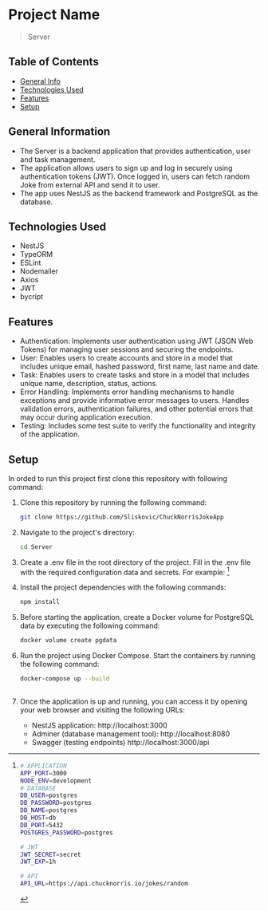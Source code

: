 # Project Name

> Server

## Table of Contents

- [General Info](#general-information)
- [Technologies Used](#technologies-used)
- [Features](#features)
- [Setup](#setup)

## General Information

-  The Server is a backend application that provides authentication, user and task management.
-  The application allows users to sign up and log in securely using authentication tokens (JWT). Once logged in, users can fetch random Joke from external API and send it to user.
-  The app uses NestJS as the backend framework and PostgreSQL as the database.

## Technologies Used

- NestJS 
- TypeORM
- ESLint
- Nodemailer
- Axios
- JWT
- bycript

## Features

- Authentication: Implements user authentication using JWT (JSON Web Tokens) for managing user sessions and securing the endpoints.
- User: Enables users to create accounts and store in a model that includes unique email, hashed password, first name, last name and date.
- Task: Enables users to create tasks and store in a model that includes unique name, description, status, actions.
- Error Handling: Implements error handling mechanisms to handle exceptions and provide informative error messages to users. Handles validation errors, authentication failures, and other potential errors that may occur during application execution.
- Testing: Includes some test suite to verify the functionality and integrity of the application. 

## Setup

In orded to run this project first clone this repository with following command:
1. Clone this repository by running the following command:

     ```bash
   git clone https://github.com/Sliskovic/ChuckNorrisJokeApp

2. Navigate to the project's directory:
   
     ```bash
   cd Server

3. Create a .env file in the root directory of the project.
  Fill in the .env file with the required configuration data and secrets. For example: [^.env]
     [^.env]:   ```bash
        # APPLICATION
        APP_PORT=3000
        NODE_ENV=development
        # DATABASE
        DB_USER=postgres
        DB_PASSWORD=postgres
        DB_NAME=postgres
        DB_HOST=db
        DB_PORT=5432
        POSTGRES_PASSWORD=postgres

        # JWT
        JWT_SECRET=secret
        JWT_EXP=1h

        # API
        API_URL=https://api.chucknorris.io/jokes/random 

4. Install the project dependencies with the following commands:
     ```bash
     npm install

5. Before starting the application, create a Docker volume for PostgreSQL data by executing the following command:
    ```bash
    docker volume create pgdata 

6. Run the project using Docker Compose. Start the containers by running the following command:
    ```bash
    docker-compose up --build
  
7. Once the application is up and running, you can access it by opening your web browser and visiting the following URLs:
   - NestJS application: http://localhost:3000 
   - Adminer (database management tool): http://localhost:8080 
   - Swagger (testing endpoints) http://localhost:3000/api 



